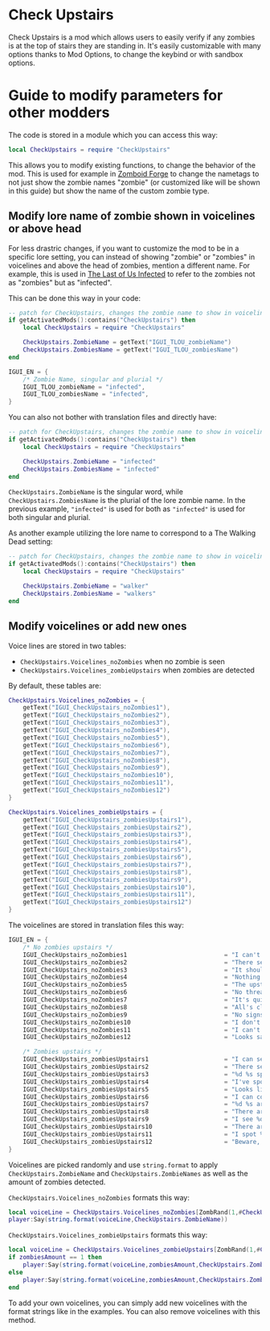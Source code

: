 # Check Upstairs
Check Upstairs is a mod which allows users to easily verify if any zombies is at the top of stairs they are standing in. It's easily customizable with many options thanks to Mod Options, to change the keybind or with sandbox options.

# Guide to modify parameters for other modders
The code is stored in a module which you can access this way:
```lua
local CheckUpstairs = require "CheckUpstairs"
```
This allows you to modify existing functions, to change the behavior of the mod. This is used for example in [Zomboid Forge](https://steamcommunity.com/workshop/filedetails/?id=3243131044) to change the nametags to not just show the zombie names "zombie" (or customized like will be shown in this guide) but show the name of the custom zombie type.

## Modify lore name of zombie shown in voicelines or above head
For less drastric changes, if you want to customize the mod to be in a specific lore setting, you can instead of showing "zombie" or "zombies" in voicelines and above the head of zombies, mention a different name. For example, this is used in [The Last of Us Infected](https://steamcommunity.com/sharedfiles/filedetails/?id=3248766883) to refer to the zombies not as "zombies" but as "infected".

This can be done this way in your code:
```lua
-- patch for CheckUpstairs, changes the zombie name to show in voicelines
if getActivatedMods():contains("CheckUpstairs") then
    local CheckUpstairs = require "CheckUpstairs"

	CheckUpstairs.ZombieName = getText("IGUI_TLOU_zombieName")
	CheckUpstairs.ZombiesName = getText("IGUI_TLOU_zombiesName")
end
```
```java
IGUI_EN = {
    /* Zombie Name, singular and plurial */
    IGUI_TLOU_zombieName = "infected",
    IGUI_TLOU_zombiesName = "infected",
}
```

You can also not bother with translation files and directly have:
```lua
-- patch for CheckUpstairs, changes the zombie name to show in voicelines
if getActivatedMods():contains("CheckUpstairs") then
    local CheckUpstairs = require "CheckUpstairs"

	CheckUpstairs.ZombieName = "infected"
	CheckUpstairs.ZombiesName = "infected"
end
```

`CheckUpstairs.ZombieName` is the singular word, while `CheckUpstairs.ZombiesName` is the plurial of the lore zombie name. In the previous example, `"infected"` is used for both as `"infected"` is used for both singular and plurial.

As another example utilizing the lore name to correspond to a The Walking Dead setting:
```lua
-- patch for CheckUpstairs, changes the zombie name to show in voicelines
if getActivatedMods():contains("CheckUpstairs") then
    local CheckUpstairs = require "CheckUpstairs"

	CheckUpstairs.ZombieName = "walker"
	CheckUpstairs.ZombiesName = "walkers"
end
```

## Modify voicelines or add new ones
Voice lines are stored in two tables:
- `CheckUpstairs.Voicelines_noZombies` when no zombie is seen
- `CheckUpstairs.Voicelines_zombieUpstairs` when zombies are detected

By default, these tables are:
```lua
CheckUpstairs.Voicelines_noZombies = {
    getText("IGUI_CheckUpstairs_noZombies1"),
    getText("IGUI_CheckUpstairs_noZombies2"),
    getText("IGUI_CheckUpstairs_noZombies3"),
    getText("IGUI_CheckUpstairs_noZombies4"),
    getText("IGUI_CheckUpstairs_noZombies5"),
    getText("IGUI_CheckUpstairs_noZombies6"),
    getText("IGUI_CheckUpstairs_noZombies7"),
    getText("IGUI_CheckUpstairs_noZombies8"),
    getText("IGUI_CheckUpstairs_noZombies9"),
    getText("IGUI_CheckUpstairs_noZombies10"),
    getText("IGUI_CheckUpstairs_noZombies11"),
    getText("IGUI_CheckUpstairs_noZombies12")
}

CheckUpstairs.Voicelines_zombieUpstairs = {
    getText("IGUI_CheckUpstairs_zombiesUpstairs1"),
    getText("IGUI_CheckUpstairs_zombiesUpstairs2"),
    getText("IGUI_CheckUpstairs_zombiesUpstairs3"),
    getText("IGUI_CheckUpstairs_zombiesUpstairs4"),
    getText("IGUI_CheckUpstairs_zombiesUpstairs5"),
    getText("IGUI_CheckUpstairs_zombiesUpstairs6"),
    getText("IGUI_CheckUpstairs_zombiesUpstairs7"),
    getText("IGUI_CheckUpstairs_zombiesUpstairs8"),
    getText("IGUI_CheckUpstairs_zombiesUpstairs9"),
    getText("IGUI_CheckUpstairs_zombiesUpstairs10"),
    getText("IGUI_CheckUpstairs_zombiesUpstairs11"),
    getText("IGUI_CheckUpstairs_zombiesUpstairs12")
}
```
The voicelines are stored in translation files this way:
```java
IGUI_EN = {
	/* No zombies upstairs */
	IGUI_CheckUpstairs_noZombies1							= "I can't see any %s up there.",
	IGUI_CheckUpstairs_noZombies2							= "There seems to be nothing up there.",
	IGUI_CheckUpstairs_noZombies3							= "It should be safe to walk up there.",
	IGUI_CheckUpstairs_noZombies4							= "Nothing suspicious up there.",
	IGUI_CheckUpstairs_noZombies5							= "The upstairs is empty.",
	IGUI_CheckUpstairs_noZombies6							= "No threats detected above.",
	IGUI_CheckUpstairs_noZombies7							= "It's quiet up there.",
	IGUI_CheckUpstairs_noZombies8							= "All's clear above.",
	IGUI_CheckUpstairs_noZombies9							= "No signs of movement upstairs.",
	IGUI_CheckUpstairs_noZombies10							= "I don't see any danger up there.",
	IGUI_CheckUpstairs_noZombies11							= "I can't spot any %s up there.",
	IGUI_CheckUpstairs_noZombies12							= "Looks safe up top.",

	/* Zombies upstairs */
	IGUI_CheckUpstairs_zombiesUpstairs1						= "I can see %d %s upstairs.",
	IGUI_CheckUpstairs_zombiesUpstairs2						= "There seems to be %d %s upstairs.",
	IGUI_CheckUpstairs_zombiesUpstairs3						= "%d %s spotted upstairs.",
	IGUI_CheckUpstairs_zombiesUpstairs4						= "I've spotted %d %s lurking upstairs.",
	IGUI_CheckUpstairs_zombiesUpstairs5						= "Looks like there are %d %s waiting up there.",
	IGUI_CheckUpstairs_zombiesUpstairs6						= "I can count %d %s upstairs.",
	IGUI_CheckUpstairs_zombiesUpstairs7						= "%d %s are up there, be careful!",
	IGUI_CheckUpstairs_zombiesUpstairs8						= "There are %d %s hanging around upstairs.",
	IGUI_CheckUpstairs_zombiesUpstairs9						= "I see %d %s up ahead.",
	IGUI_CheckUpstairs_zombiesUpstairs10					= "There are %d %s on the upper floor.",
	IGUI_CheckUpstairs_zombiesUpstairs11					= "I spot %d %s in the shadows above.",
	IGUI_CheckUpstairs_zombiesUpstairs12					= "Beware, %d %s are up there!",
}
```
Voicelines are picked randomly and use `string.format` to apply `CheckUpstairs.ZombieName` and `CheckUpstairs.ZombieNames` as well as the amount of zombies detected. 

`CheckUpstairs.Voicelines_noZombies` formats this way:
```lua
local voiceLine = CheckUpstairs.Voicelines_noZombies[ZombRand(1,#CheckUpstairs.Voicelines_noZombies+1)]
player:Say(string.format(voiceLine,CheckUpstairs.ZombieName))
```

`CheckUpstairs.Voicelines_zombieUpstairs` formats this way:
```lua
local voiceLine = CheckUpstairs.Voicelines_zombieUpstairs[ZombRand(1,#CheckUpstairs.Voicelines_zombieUpstairs+1)]
if zombiesAmount == 1 then
    player:Say(string.format(voiceLine,zombiesAmount,CheckUpstairs.ZombieName))
else
    player:Say(string.format(voiceLine,zombiesAmount,CheckUpstairs.ZombiesName))
end
```

To add your own voicelines, you can simply add new voicelines with the format strings like in the examples. You can also remove voicelines with this method.